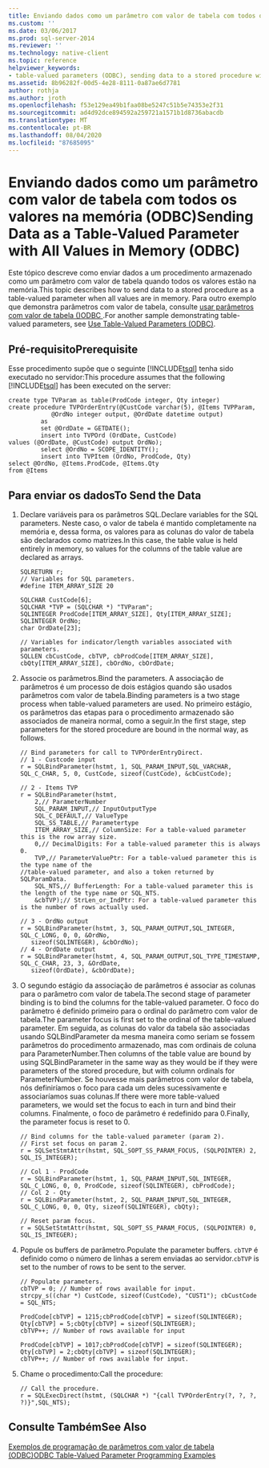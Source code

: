 ```yaml
---
title: Enviando dados como um parâmetro com valor de tabela com todos os valores na memória (ODBC) | Microsoft Docs
ms.custom: ''
ms.date: 03/06/2017
ms.prod: sql-server-2014
ms.reviewer: ''
ms.technology: native-client
ms.topic: reference
helpviewer_keywords:
- table-valued parameters (ODBC), sending data to a stored procedure with all values in memory
ms.assetid: 8b96282f-00d5-4e28-8111-0a87ae6d7781
author: rothja
ms.author: jroth
ms.openlocfilehash: f53e129ea49b1faa08be5247c51b5e74353e2f31
ms.sourcegitcommit: ad4d92dce894592a259721a1571b1d8736abacdb
ms.translationtype: MT
ms.contentlocale: pt-BR
ms.lasthandoff: 08/04/2020
ms.locfileid: "87685095"
---
```

# <a name="sending-data-as-a-table-valued-parameter-with-all-values-in-memory-odbc"></a><span data-ttu-id="55d7d-102">Enviando dados como um parâmetro com valor de tabela com todos os valores na memória (ODBC)</span><span class="sxs-lookup"><span data-stu-id="55d7d-102">Sending Data as a Table-Valued Parameter with All Values in Memory (ODBC)</span></span>
  <span data-ttu-id="55d7d-103">Este tópico descreve como enviar dados a um procedimento armazenado como um parâmetro com valor de tabela quando todos os valores estão na memória.</span><span class="sxs-lookup"><span data-stu-id="55d7d-103">This topic describes how to send data to a stored procedure as a table-valued parameter when all values are in memory.</span></span> <span data-ttu-id="55d7d-104">Para outro exemplo que demonstra parâmetros com valor de tabela, consulte [usar parâmetros com valor de tabela &#40;&#41;ODBC ](table-valued-parameters-odbc.md).</span><span class="sxs-lookup"><span data-stu-id="55d7d-104">For another sample demonstrating table-valued parameters, see [Use Table-Valued Parameters &#40;ODBC&#41;](table-valued-parameters-odbc.md).</span></span>  
  
## <a name="prerequisite"></a><span data-ttu-id="55d7d-105">Pré-requisito</span><span class="sxs-lookup"><span data-stu-id="55d7d-105">Prerequisite</span></span>  
 <span data-ttu-id="55d7d-106">Esse procedimento supõe que o seguinte [!INCLUDE[tsql](../../includes/tsql-md.md)] tenha sido executado no servidor:</span><span class="sxs-lookup"><span data-stu-id="55d7d-106">This procedure assumes that the following [!INCLUDE[tsql](../../includes/tsql-md.md)] has been executed on the server:</span></span>  
  
```  
create type TVParam as table(ProdCode integer, Qty integer)  
create procedure TVPOrderEntry(@CustCode varchar(5), @Items TVPParam,   
            @OrdNo integer output, @OrdDate datetime output)  
         as   
         set @OrdDate = GETDATE();  
         insert into TVPOrd (OrdDate, CustCode)   
values (@OrdDate, @CustCode) output OrdNo);   
         select @OrdNo = SCOPE_IDENTITY();   
         insert into TVPItem (OrdNo, ProdCode, Qty)  
select @OrdNo, @Items.ProdCode, @Items.Qty   
from @Items  
```  
  
## <a name="to-send-the-data"></a><span data-ttu-id="55d7d-107">Para enviar os dados</span><span class="sxs-lookup"><span data-stu-id="55d7d-107">To Send the Data</span></span>  
  
1.  <span data-ttu-id="55d7d-108">Declare variáveis para os parâmetros SQL.</span><span class="sxs-lookup"><span data-stu-id="55d7d-108">Declare variables for the SQL parameters.</span></span> <span data-ttu-id="55d7d-109">Neste caso, o valor de tabela é mantido completamente na memória e, dessa forma, os valores para as colunas do valor de tabela são declarados como matrizes.</span><span class="sxs-lookup"><span data-stu-id="55d7d-109">In this case, the table value is held entirely in memory, so values for the columns of the table value are declared as arrays.</span></span>  
  
    ```  
    SQLRETURN r;  
    // Variables for SQL parameters.  
    #define ITEM_ARRAY_SIZE 20  
  
    SQLCHAR CustCode[6];  
    SQLCHAR *TVP = (SQLCHAR *) "TVParam";  
    SQLINTEGER ProdCode[ITEM_ARRAY_SIZE], Qty[ITEM_ARRAY_SIZE];  
    SQLINTEGER OrdNo;  
    char OrdDate[23];  
  
    // Variables for indicator/length variables associated with parameters.  
    SQLLEN cbCustCode, cbTVP, cbProdCode[ITEM_ARRAY_SIZE], cbQty[ITEM_ARRAY_SIZE], cbOrdNo, cbOrdDate;  
    ```  
  
2.  <span data-ttu-id="55d7d-110">Associe os parâmetros.</span><span class="sxs-lookup"><span data-stu-id="55d7d-110">Bind the parameters.</span></span> <span data-ttu-id="55d7d-111">A associação de parâmetros é um processo de dois estágios quando são usados parâmetros com valor de tabela.</span><span class="sxs-lookup"><span data-stu-id="55d7d-111">Binding parameters is a two stage process when table-valued parameters are used.</span></span> <span data-ttu-id="55d7d-112">No primeiro estágio, os parâmetros das etapas para o procedimento armazenado são associados de maneira normal, como a seguir.</span><span class="sxs-lookup"><span data-stu-id="55d7d-112">In the first stage, step parameters for the stored procedure are bound in the normal way, as follows.</span></span>  
  
    ```  
    // Bind parameters for call to TVPOrderEntryDirect.  
    // 1 - Custcode input  
    r = SQLBindParameter(hstmt, 1, SQL_PARAM_INPUT,SQL_VARCHAR, SQL_C_CHAR, 5, 0, CustCode, sizeof(CustCode), &cbCustCode);  
  
    // 2 - Items TVP  
    r = SQLBindParameter(hstmt,   
        2,// ParameterNumber  
        SQL_PARAM_INPUT,// InputOutputType  
        SQL_C_DEFAULT,// ValueType   
        SQL_SS_TABLE,// Parametertype  
        ITEM_ARRAY_SIZE,// ColumnSize: For a table-valued parameter this is the row array size.  
        0,// DecimalDigits: For a table-valued parameter this is always 0.   
        TVP,// ParameterValuePtr: For a table-valued parameter this is the type name of the   
    //table-valued parameter, and also a token returned by SQLParamData.  
        SQL_NTS,// BufferLength: For a table-valued parameter this is the length of the type name or SQL_NTS.  
        &cbTVP);// StrLen_or_IndPtr: For a table-valued parameter this is the number of rows actually used.  
  
    // 3 - OrdNo output  
    r = SQLBindParameter(hstmt, 3, SQL_PARAM_OUTPUT,SQL_INTEGER, SQL_C_LONG, 0, 0, &OrdNo,  
       sizeof(SQLINTEGER), &cbOrdNo);  
    // 4 - OrdDate output  
    r = SQLBindParameter(hstmt, 4, SQL_PARAM_OUTPUT,SQL_TYPE_TIMESTAMP, SQL_C_CHAR, 23, 3, &OrdDate,   
       sizeof(OrdDate), &cbOrdDate);  
    ```  
  
3.  <span data-ttu-id="55d7d-113">O segundo estágio da associação de parâmetros é associar as colunas para o parâmetro com valor de tabela.</span><span class="sxs-lookup"><span data-stu-id="55d7d-113">The second stage of parameter binding is to bind the columns for the table-valued parameter.</span></span> <span data-ttu-id="55d7d-114">O foco do parâmetro é definido primeiro para o ordinal do parâmetro com valor de tabela.</span><span class="sxs-lookup"><span data-stu-id="55d7d-114">The parameter focus is first set to the ordinal of the table-valued parameter.</span></span> <span data-ttu-id="55d7d-115">Em seguida, as colunas do valor da tabela são associadas usando SQLBindParameter da mesma maneira como seriam se fossem parâmetros do procedimento armazenado, mas com ordinais de coluna para ParameterNumber.</span><span class="sxs-lookup"><span data-stu-id="55d7d-115">Then columns of the table value are bound by using SQLBindParameter in the same way as they would be if they were parameters of the stored procedure, but with column ordinals for ParameterNumber.</span></span> <span data-ttu-id="55d7d-116">Se houvesse mais parâmetros com valor de tabela, nós definiríamos o foco para cada um deles sucessivamente e associaríamos suas colunas.</span><span class="sxs-lookup"><span data-stu-id="55d7d-116">If there were more table-valued parameters, we would set the focus to each in turn and bind their columns.</span></span> <span data-ttu-id="55d7d-117">Finalmente, o foco de parâmetro é redefinido para 0.</span><span class="sxs-lookup"><span data-stu-id="55d7d-117">Finally, the parameter focus is reset to 0.</span></span>  
  
    ```  
    // Bind columns for the table-valued parameter (param 2).  
    // First set focus on param 2.  
    r = SQLSetStmtAttr(hstmt, SQL_SOPT_SS_PARAM_FOCUS, (SQLPOINTER) 2, SQL_IS_INTEGER);  
  
    // Col 1 - ProdCode  
    r = SQLBindParameter(hstmt, 1, SQL_PARAM_INPUT,SQL_INTEGER, SQL_C_LONG, 0, 0, ProdCode, sizeof(SQLINTEGER), cbProdCode);  
    // Col 2 - Qty  
    r = SQLBindParameter(hstmt, 2, SQL_PARAM_INPUT,SQL_INTEGER, SQL_C_LONG, 0, 0, Qty, sizeof(SQLINTEGER), cbQty);  
  
    // Reset param focus.  
    r = SQLSetStmtAttr(hstmt, SQL_SOPT_SS_PARAM_FOCUS, (SQLPOINTER) 0, SQL_IS_INTEGER);  
    ```  
  
4.  <span data-ttu-id="55d7d-118">Popule os buffers de parâmetro.</span><span class="sxs-lookup"><span data-stu-id="55d7d-118">Populate the parameter buffers.</span></span> <span data-ttu-id="55d7d-119">`cbTVP` é definido como o número de linhas a serem enviadas ao servidor.</span><span class="sxs-lookup"><span data-stu-id="55d7d-119">`cbTVP` is set to the number of rows to be sent to the server.</span></span>  
  
    ```  
    // Populate parameters.  
    cbTVP = 0; // Number of rows available for input.  
    strcpy_s((char *) CustCode, sizeof(CustCode), "CUST1"); cbCustCode = SQL_NTS;  
  
    ProdCode[cbTVP] = 1215;cbProdCode[cbTVP] = sizeof(SQLINTEGER);   
    Qty[cbTVP] = 5;cbQty[cbTVP] = sizeof(SQLINTEGER);   
    cbTVP++; // Number of rows available for input  
  
    ProdCode[cbTVP] = 1017;cbProdCode[cbTVP] = sizeof(SQLINTEGER);   
    Qty[cbTVP] = 2;cbQty[cbTVP] = sizeof(SQLINTEGER);   
    cbTVP++; // Number of rows available for input.  
    ```  
  
5.  <span data-ttu-id="55d7d-120">Chame o procedimento:</span><span class="sxs-lookup"><span data-stu-id="55d7d-120">Call the procedure:</span></span>  
  
    ```  
    // Call the procedure.  
    r = SQLExecDirect(hstmt, (SQLCHAR *) "{call TVPOrderEntry(?, ?, ?, ?)}",SQL_NTS);  
    ```  
  
## <a name="see-also"></a><span data-ttu-id="55d7d-121">Consulte Também</span><span class="sxs-lookup"><span data-stu-id="55d7d-121">See Also</span></span>  
 [<span data-ttu-id="55d7d-122">Exemplos de programação de parâmetros com valor de tabela (ODBC)</span><span class="sxs-lookup"><span data-stu-id="55d7d-122">ODBC Table-Valued Parameter Programming Examples</span></span>](../../database-engine/dev-guide/odbc-table-valued-parameter-programming-examples.md)  
  
  
